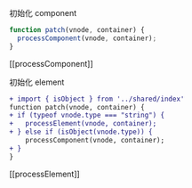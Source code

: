 初始化 component
```ts
function patch(vnode, container) {
  processComponent(vnode, container);
}
```
[[processComponent]]

初始化 element
```diff
+ import { isObject } from '../shared/index'
function patch(vnode, container) {
+ if (typeof vnode.type === "string") {
+   processElement(vnode, container);
+ } else if (isObject(vnode.type)) {
    processComponent(vnode, container);
+ }
}
```
[[processElement]]